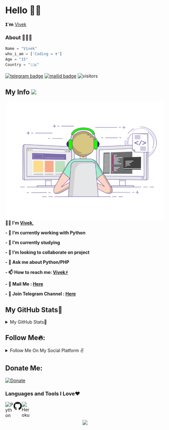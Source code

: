 # Hello 👋🏻

𝗜'𝗺 [Vivek](https://github.com/VIVEK-TP)

### About 🙋🏻‍♂️
```python
Name = "Vivek"
who_i_am = ['Coding = ❣️']
Age = "15"
Country = "🇮🇳"
```
#### 
[![telegram badge](https://img.shields.io/badge/@Vivek_Kerala-30302f?style=for-the-badge&logo=telegram)](https://t.me/Vivek_Kerala)
[![mailid badge](https://img.shields.io/badge/Vivek-30302f?style=for-the-badge&logo=gmail)](mailto:vivek.tp@telegmail.com)
![visitors](https://visitor-badge.laobi.icu/badge?page_id=VIVEK-TP)

## My Info <img src="https://github.com/CyberBoyAyush/CyberBoyAyush/blob/master/gifs/Hi.gif" width="30px"></h2>

<img align="right" alt="GIF" src="https://raw.githubusercontent.com/devSouvik/devSouvik/master/gif3.gif" width="500"/>



**👋🏻 I'm [Vivek](https://telegram.me/VIVEK_KERALA),**

**- 🔭 I’m currently working with Python**

**- 🌱 I’m currently studying**

**- 👯 I’m looking to collaborate on project**

**- 💬 Ask me about Python/PHP**

**- 📫 How to reach me: [Vivek⚡](https://telegram.me/Vivek_KERALA)**

**- 💬 Mail Me : [Here](mailto:vivek.tp@telegmail.com)**

**- 👯 Join Telegram Channel : [Here](https://t.me/VKPROJECTS)**

## My GitHub Stats💛

<details>
<summary>My GitHub Stats💛</summary>
<br>
    
![Vivek Git Stats](https://github-readme-stats.vercel.app/api?username=Vivek-TP&include_all_commits=true&count_private=true&theme=highcontrast)

[![Top Langs](https://github-readme-stats.vercel.app/api/top-langs/?username=VIVEK-TP&layout=compact&theme=radical)](https://github.com/VIVEK-TP)

[![portfolio badge](https://img.shields.io/badge/Check_out_my-portfolio-rblue?style=for-the-badge&logo=git&logoColor=white)](https://cyberboyayush.in)

</details>
    
## Follow Me🔥:

<details>
<summary>Follow Me On My Social Platform ✌️</summary>
<br>
Follow Me On:

<p align="left">
<a href="https://telegram.me/VKPROJECTS"><img src="https://img.shields.io/badge/Join%20Our%20Channel-VK PROJECTS-darkblue?style=for-the-badge&logo=telegram"></a>
</p>
<p align="left">
<a href="https://github.com/VIVEK"><img src="https://img.shields.io/badge/GitHub-Follow%20on%20GitHub-inactive.svg?style=for-the-badge&logo=github"></a>
</p>
<p align="left">
<a href="https://instagram.ME/VIVEKTP_"<img src="https://img.shields.io/badge/InstaGRAM-VIVEKTVP-magenta?style=for-the-badge&logo=instagram"></a>
</p>

</details>

## Donate Me:
[![Donate](https://img.shields.io/badge/Donate%20Us-Paypal-orange?style=for-the-badge)](https://paypal.me/VIVEKTVP)

### Languages and Tools I Love❤️
[<img align="left" alt="Python" width="26px" src="https://upload.wikimedia.org/wikipedia/commons/thumb/c/c3/Python-logo-notext.svg/600px-Python-logo-notext.svg.png" />](https://python.org/)
[<img align="left" alt="GitHub" width="26px" src="https://raw.githubusercontent.com/github/explore/78df643247d429f6cc873026c0622819ad797942/topics/github/github.png" />](https://git-scm.com/)
[<img align="left" alt="Heroku" width="26px" src="https://www.nicepng.com/png/full/223-2233246_heroku-logo-salesforce-heroku.png" />](https://heroku.com/)

<br />
<br />

#####


<p align="center">
    <img src="https://img.shields.io/badge/THANKS%20FOR-VISITING%20❤-red?style=for-the-badge&logo=github"/>
</p>
